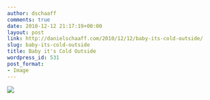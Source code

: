 ```yaml
---
author: dschaaff
comments: true
date: 2010-12-12 21:17:19+00:00
layout: post
link: http://danielschaaff.com/2010/12/12/baby-its-cold-outside/
slug: baby-its-cold-outside
title: Baby it's Cold Outside
wordpress_id: 531
post_format:
- Image
---
```


[![](http://posterous.com/getfile/files.posterous.com/danielschaaff/BxofDqsnDuDHhgzuiFzBBBuuosFHprdwhchjwhHFkesfApsxsHnqHgFcFxxm/p22.jpg.scaled500.jpg)](http://posterous.com/getfile/files.posterous.com/danielschaaff/BxofDqsnDuDHhgzuiFzBBBuuosFHprdwhchjwhHFkesfApsxsHnqHgFcFxxm/p22.jpg.scaled1000.jpg)
